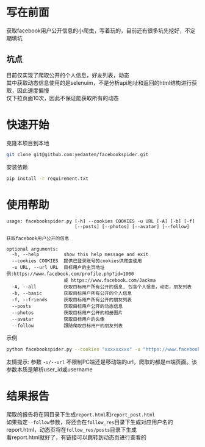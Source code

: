 # 写在前面  
获取facebook用户公开信息的小爬虫，写着玩的，目前还有很多坑先挖好，不定期填坑  

## 坑点  
目前仅实现了爬取公开的个人信息，好友列表，动态  
其中获取动态信息使用的是selenuim，不是分析api地址和返回的html结构进行获取，因此速度偏慢  
仅下拉页面10次，因此不保证能获取所有的动态  

# 快速开始  
克隆本项目到本地  
```bash
git clone git@github.com:yedanten/facebookspider.git
```  

安装依赖  
```bash
pip install -r requirement.txt
```  

# 使用帮助  
```
usage: facebookspider.py [-h] --cookies COOKIES -u URL [-A] [-b] [-f]
                         [--posts] [--photos] [--avatar] [--follow]

获取facebook用户公开的信息

optional arguments:
  -h, --help         show this help message and exit
  --cookies COOKIES  提供已登录账号的cookies供爬虫使用
  -u URL, --url URL  目标用户的主页地址 例:https://www.facebook.com/profile.php?id=1000
                     或 https://www.facebook.com/Jackma
  -A, --all          获取目标用户所有公开的信息, 包含个人信息，动态，朋友列表
  -b, --basic        获取目标用户所有公开的个人信息
  -f, --friends      获取目标用户所有公开的朋友列表
  --posts            获取目标用户公开的动态信息
  --photos           获取目标用户公开的相册图片
  --avatar           获取目标用户的头像
  --follow           跟随爬取目标用户的朋友列表
```  

示例  
```bash
python facebookspider.py --cookies "xxxxxxxxx" -u "https://www.facebook.com/profile.php?id=1000" -A
```  

友情提示: 参数 `-u/--url` 不限制PC端还是移动端的url，爬取的都是m端页面。该参数本质是解析user_id或username  

# 结果报告  
爬取的报告将在同目录下生成`report.html`和`report_post.html`  
如果指定`--follow`参数，将还会在`follow_res`目录下生成对应用户名的report.html，动态页将在`follow_res/posts`目录下生成  
看report.html就好了，有链接可以跳转到动态页进行查看的  